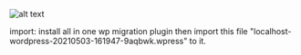 ![alt text](https://i.imgur.com/wLRf13p.png)

import:
install all in one wp migration plugin then import this file "localhost-wordpress-20210503-161947-9aqbwk.wpress" to it.
